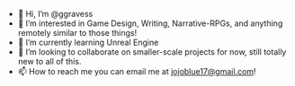 - 👋 Hi, I’m @ggravess
- 👀 I’m interested in Game Design, Writing, Narrative-RPGs, and anything remotely similar to those things!
- 🌱 I’m currently learning Unreal Engine 
- 💞️ I’m looking to collaborate on smaller-scale projects for now, still totally new to all of this.
- 📫 How to reach me you can email me at jojoblue17@gmail.com!

<!---
ggravess/ggravess is a ✨ special ✨ repository because its `README.md` (this file) appears on your GitHub profile.
You can click the Preview link to take a look at your changes.
--->
